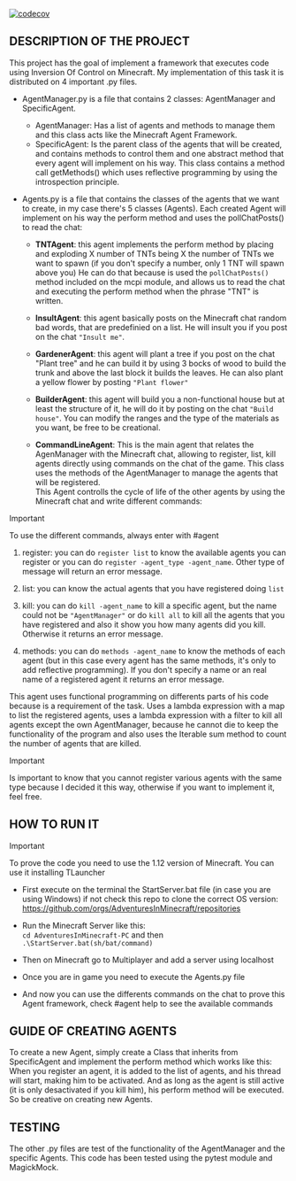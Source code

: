 [![codecov](https://codecov.io/gh/Alexxx245/TAP-Framework-Task/graph/badge.svg?token=1WJWHS6F02)](https://codecov.io/gh/Alexxx245/TAP-Framework-Task)

## **DESCRIPTION OF THE PROJECT**

This project has the goal of implement a framework that executes code using Inversion Of Control on Minecraft.
My implementation of this task it is distributed on 4 important .py files.

- AgentManager.py is a file that contains 2 classes: AgentManager and SpecificAgent. 
  - AgentManager: Has a list of agents and methods to manage them and this class acts like the Minecraft Agent Framework.
  - SpecificAgent: Is the parent class of the agents that will be created, and contains methods to control them and one abstract method that every agent will implement on his way.
This class contains a method call getMethods() which uses reflective programming by using the introspection principle.

- Agents.py is a file that contains the classes of the agents that we want to create, in my case there's 5 classes (Agents). Each created Agent will implement on his way the perform method and uses the pollChatPosts() to read the chat:
  - **TNTAgent**: this agent implements the perform method by placing and exploding X number of TNTs being X the number of TNTs we want to spawn (if you don't specify a number, only 1 TNT will spawn above you)
He can do that because is used the `pollChatPosts()` method included on the mcpi module, and allows us to read the chat and executing the perform method when the phrase "TNT" is written.

  - **InsultAgent**: this agent basically posts on the Minecraft chat random bad words, that are predefinied on a list. He will insult you if you post on the chat `"Insult me"`.

  - **GardenerAgent**: this agent will plant a tree if you post on the chat "Plant tree" and he can build it by using 3 bocks of wood to build the trunk and above the last block it builds the leaves.
He can also plant a yellow flower by posting `"Plant flower"`

  - **BuilderAgent**: this agent will build you a non-functional house but at least the structure of it, he will do it by posting on the chat `"Build house"`. You can modify the ranges and the type of the materials as you want, be free to be creational.
  - **CommandLineAgent**: This is the main agent that relates the AgenManager with the Minecraft chat, allowing to register, list, kill agents directly using commands on the chat of the game. This class uses the methods of the AgentManager to manage the agents that will be registered. <br/>This Agent controlls the cycle of life of the other agents by using the Minecraft chat and write different commands:
> [!IMPORTANT]
> To use the different commands, always enter with #agent

1. register: you can do `register list` to know the available agents you can register or you can do `register -agent_type -agent_name`. Other type of message will return an error message.

2. list: you can know the actual agents that you have registered doing `list`

3. kill: you can do `kill -agent_name` to kill a specific agent, but the name could not be `"AgentManager"` or do `kill all` to kill all the agents that you have registered and also it show you how many agents did you kill. Otherwise it returns an error message.

4. methods: you can do `methods -agent_name` to know the methods of each agent (but in this case every agent has the same methods, it's only to add reflective programming). If you don't specify a name or an real name of a registered agent it returns an error message.

This agent uses functional programming on differents parts of his code because is a requirement of the task. Uses a lambda expression with a map to list the registered agents, uses a lambda expression with a filter to kill all agents except the own AgentManager, because he cannot die to keep the functionality of the program and also uses the Iterable sum method to count the number of agents that are killed.
> [!IMPORTANT]
> Is important to know that you cannot register various agents with the same type because I decided it this way, otherwise if you want to implement it, feel free.

## **HOW TO RUN IT**

> [!IMPORTANT]
> To prove the code you need to use the 1.12 version of Minecraft. You can use it installing TLauncher

- First execute on the terminal the StartServer.bat file (in case you are using Windows) if not check this repo to clone the correct OS version: https://github.com/orgs/AdventuresInMinecraft/repositories <br/>

- Run the Minecraft Server like this: <br/>
`cd AdventuresInMinecraft-PC` and then `.\StartServer.bat(sh/bat/command)` <br/>

- Then on Minecraft go to Multiplayer and add a server using localhost

- Once you are in game you need to execute the Agents.py file

- And now you can use the differents commands on the chat to prove this Agent framework, check #agent help to see the available commands

  
## **GUIDE OF CREATING AGENTS**

To create a new Agent, simply create a Class that inherits from SpecificAgent and implement the perform method which works like this: 
When you register an agent, it is added to the list of agents, and his thread will start, making him to be activated. And as long as the agent is still active (it is only desactivated if you kill him), his perform method will be executed.
So be creative on creating new Agents.

## **TESTING**<br/>

The other .py files are test of the functionality of the AgentManager and the specific Agents. This code has been tested using the pytest module and MagickMock.
